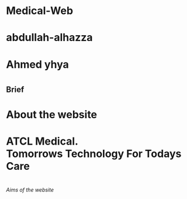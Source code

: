 # <h1>Medical-Web<h1>
# abdullah-alhazza 
# Ahmed yhya
# <h2> Brief <h2>


# About the website
# <p>ATCL Medical.<br> Tomorrows Technology For Todays Care </p>
# <h6> Aims of the website </h6> 
